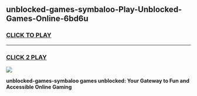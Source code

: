 
## unblocked-games-symbaloo-Play-Unblocked-Games-Online-6bd6u
<h3>
<a href="https://premium76.site?title=unblocked-games-symbaloo&ref=25A">CLICK TO PLAY</a></h3>
<hr>

<h3>
<a href="https://premium76.site?title=unblocked-games-symbaloo&ref=25A">CLICK 2 PLAY</a>
  
</h3>

<a href="https://premium76.site?title=unblocked-games-symbaloo&ref=25A"><img src="https://clearcache.store/games.png"></a>


**unblocked-games-symbaloo games unblocked: Your Gateway to Fun and Accessible Online Gaming**
